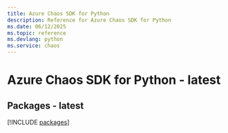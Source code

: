 ```yaml
---
title: Azure Chaos SDK for Python
description: Reference for Azure Chaos SDK for Python
ms.date: 06/12/2025
ms.topic: reference
ms.devlang: python
ms.service: chaos
---
```

# Azure Chaos SDK for Python - latest
## Packages - latest
[!INCLUDE [packages](chaos-index.md)]